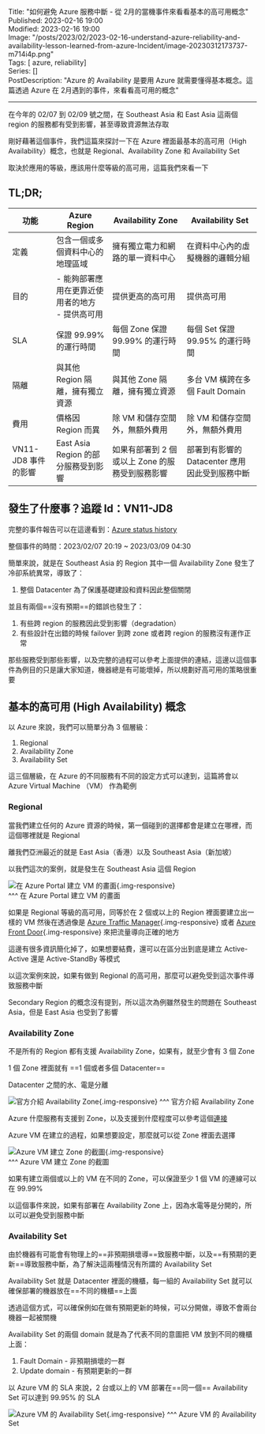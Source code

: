 Title: "如何避免 Azure 服務中斷 - 從 2月的當機事件來看看基本的高可用概念"  
Published: 2023-02-16 19:00  
Modified: 2023-02-16 19:00  
Image: "/posts/2023/02/2023-02-16-understand-azure-reliability-and-availability-lesson-learned-from-azure-Incident/image-20230312173737-m714i4p.png"  
Tags: [ azure, reliability]  
Series: []  
PostDescription: "Azure 的 Availability 是要用 Azure 就需要懂得基本概念。這篇透過 Azure 在 2月遇到的事件，來看看高可用的概念"

---

在今年的 02/07 到 02/09 號之間，在 Southeast Asia 和 East Asia 這兩個 region 的服務都有受到影響，甚至導致資源無法存取

剛好藉著這個事件，我們這篇來探討一下在 Azure 裡面最基本的高可用（High Availability）概念，也就是 Regional、Availability Zone 和 Availability Set

取決於應用的等級，應該用什麼等級的高可用，這篇我們來看一下



## TL;DR;

|功能|Azure Region|Availability Zone|Availability Set|
| ---------------------| --------------------------------------------------| -------------------------------------------------| ------------------------------------------------|
|定義|包含一個或多個資料中心的地理區域|擁有獨立電力和網路的單一資料中心|在資料中心內的虛擬機器的邏輯分組|
|目的|- 能夠部署應用在更靠近使用者的地方<br />- 提供高可用|提供更高的高可用|提供高可用|
|SLA|保證 99.99% 的運行時間|每個 Zone 保證 99.99% 的運行時間|每個 Set 保證99.95% 的運行時間|
|隔離|與其他 Region 隔離，擁有獨立資源|與其他 Zone 隔離，擁有獨立資源|多台 VM 橫跨在多個 Fault Domain|
|費用|價格因 Region 而異|除 VM 和儲存空間外，無額外費用|除 VM 和儲存空間外，無額外費用|
|VN11-JD8 事件的影響|East Asia Region 的部分服務受到影響|如果有部署到 2 個或以上 Zone 的服務受到服務影響|部署到有影響的 Datacenter 應用因此受到服務中斷|

<!--more-->

## 發生了什麼事？追蹤 Id：VN11-JD8

完整的事件報告可以在這邊看到：[Azure status history](https://azure.status.microsoft/en-us/status/history?WT.mc_id=AZ-MVP-5003856)

整個事件的時間：2023/02/07 20:19 ~ 2023/03/09 04:30

簡單來說，就是在 Southeast Asia 的 Region 其中一個 Availability Zone 發生了冷卻系統異常，導致了：

1. 整個 Datacenter 為了保護基礎建設和資料因此整個關閉

並且有兩個==沒有預期==的錯誤也發生了：

1. 有些跨 region 的服務因此受到影響（degradation）
2. 有些設計在出錯的時候 failover 到跨 zone 或者跨 region 的服務沒有運作正常

那些服務受到那些影響，以及完整的過程可以參考上面提供的連結，這邊以這個事件為例目的只是讓大家知道，機器總是有可能壞掉，所以規劃好高可用的策略很重要

## 基本的高可用 (High Availability) 概念

以 Azure 來說，我們可以簡單分為 3 個層級：

1. Regional
2. Availability Zone
3. Availability Set

這三個層級，在 Azure 的不同服務有不同的設定方式可以達到，這篇將會以 Azure Virtual Machine （VM） 作為範例

### Regional

當我們建立任何的 Azure 資源的時候，第一個碰到的選擇都會是建立在哪裡，而這個哪裡就是 Regional

離我們亞洲最近的就是 East Asia（香港）以及 Southeast Asia（新加坡）

以我們這次的案例，就是發生在 Southeast Asia 這個 Region

​![在 Azure Portal 建立 VM 的畫面](/posts/2023/02/2023-02-16-understand-azure-reliability-and-availability-lesson-learned-from-azure-Incident/image-20230312172512-a3j5wlv.png "在 Azure Portal 建立 VM 的畫面"){.img-responsive}  
^^^ 在 Azure Portal 建立 VM 的畫面

如果是 Regional 等級的高可用，同等於在 2 個或以上的 Region 裡面要建立出一樣的 VM 然後在透過像是 [Azure Traffic Manager](https://learn.microsoft.com/azure/traffic-manager/traffic-manager-overview?WT.mc_id=AZ-MVP-5003856){.img-responsive} 或者 [Azure Front Door](https://learn.microsoft.com/azure/frontdoor/front-door-overview?WT.mc_id=AZ-MVP-5003856){.img-responsive} 來把流量導向正確的地方

這邊有很多資訊簡化掉了，如果想要結費，還可以在區分出到底是建立 Active-Active 還是 Active-StandBy 等模式

以這次案例來說，如果有做到 Regional 的高可用，那麼可以避免受到這次事件導致服務中斷

Secondary Region 的概念沒有提到，所以這次為例雖然發生的問題在 Southeast Asia，但是 East Asia 也受到了影響

### Availability Zone

不是所有的 Region 都有支援 Availability Zone，如果有，就至少會有 3 個 Zone

1 個 Zone 裡面就有 ==1 個或者多個 Datacenter==

Datacenter 之間的水、電是分離

​![官方介紹 Availability Zone](/posts/2023/02/2023-02-16-understand-azure-reliability-and-availability-lesson-learned-from-azure-Incident/image-20230312173737-m714i4p.png "官方介紹 Availability Zone"){.img-responsive}
^^^ 官方介紹 Availability Zone

Azure 什麼服務有支援到 Zone，以及支援到什麼程度可以參考這個[連接](https://learn.microsoft.com/en-us/azure/reliability/availability-zones-service-support?WT.mc_id=AZ-MVP-5003856)

Azure VM 在建立的過程，如果想要設定，那麼就可以從 Zone 裡面去選擇

​![Azure VM 建立 Zone 的截圖](/posts/2023/02/2023-02-16-understand-azure-reliability-and-availability-lesson-learned-from-azure-Incident/image-20230312174549-jxp36vj.png "Azure VM 建立 Zone 的截圖"){.img-responsive}  
^^^ Azure VM 建立 Zone 的截圖

如果有建立兩個或以上的 VM 在不同的 Zone，可以保證至少 1 個 VM 的連線可以在 99.99%

以這個事件來說，如果有部署在 Availability Zone 上，因為水電等是分開的，所以可以避免受到服務中斷

### Availability Set

由於機器有可能會有物理上的==非預期損壞導==致服務中斷，以及==有預期的更新==導致服務中斷，為了解決這兩種情況有所謂的 Availability Set

Availability Set 就是 Datacenter 裡面的機櫃，每一組的 Availability Set 就可以確保部署的機器放在==不同的機櫃==上面

透過這個方式，可以確保例如在做有預期更新的時候，可以分開做，導致不會兩台機器一起被關機

Availability Set 的兩個 domain 就是為了代表不同的意圖把 VM 放到不同的機櫃上面：

1. Fault Domain - 非預期損壞的一群
2. Update domain - 有預期更新的一群

以 Azure VM 的 SLA 來說，2 台或以上的 VM 部署在==同一個== Availability Set 可以達到 99.95% 的 SLA

​![Azure VM 的 Availability Set](/posts/2023/02/2023-02-16-understand-azure-reliability-and-availability-lesson-learned-from-azure-Incident/image-20230312180245-jggeq9p.png "Azure VM 的 Availability Set"){.img-responsive}
^^^ Azure VM 的 Availability Set

‍
